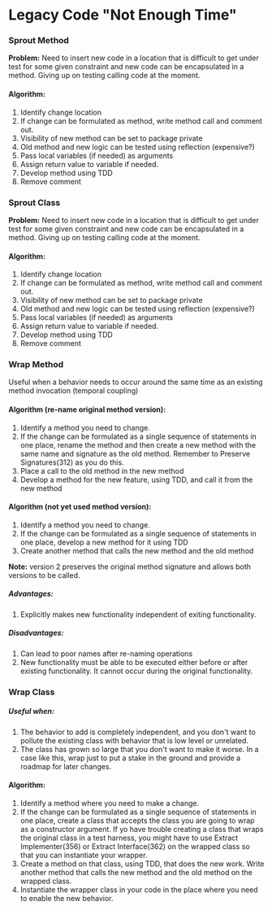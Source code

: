 # Legacy Code "Not Enough Time"

### Sprout Method
**Problem:** Need to insert new code in a location that is difficult to get under test for some given constraint and new code can be encapsulated in a method. Giving up on testing calling code at the moment.

#### Algorithm:
1. Identify change location
2. If change can be formulated as method, write method call and comment out.
3. Visibility of new method can be set to package private
4. Old method and new logic can be tested using reflection (expensive?)
5. Pass local variables (if needed) as arguments
6. Assign return value to variable if needed.
7. Develop method using TDD
8. Remove comment
 
### Sprout Class
**Problem:** Need to insert new code in a location that is difficult to get under test for some given constraint and new code can be encapsulated in a method. Giving up on testing calling code at the moment.

#### Algorithm:
1. Identify change location
2. If change can be formulated as method, write method call and comment out.
3. Visibility of new method can be set to package private
4. Old method and new logic can be tested using reflection (expensive?)
5. Pass local variables (if needed) as arguments
6. Assign return value to variable if needed.
7. Develop method using TDD
8. Remove comment

### Wrap Method
Useful when a behavior needs to occur around the same time as an existing method invocation (temporal coupling)

#### Algorithm (re-name original method version):
1. Identify a method you need to change.
2. If the change can be formulated as a single sequence of statements in one place, rename the method and then create a new method with the same name and signature as the old method. Remember to Preserve Signatures(312) as you do this.
3. Place a call to the old method in the new method
4. Develop a method for the new feature, using TDD, and call it from the new method

#### Algorithm (not yet used method version):
1. Identify a method you need to change.
2. If the change can be formulated as a single sequence of statements in one place, develop a new method for it using TDD
3. Create another method that calls the new method and the old method

**Note:** version 2 preserves the original method signature and allows both versions to be called.
##### Advantages:
1. Explicitly makes new functionality independent of exiting functionality.
##### Disadvantages:
1. Can lead to poor names after re-naming operations
2. New functionality must be able to be executed either before or after existing functionality. It cannot occur during the original functionality.

### Wrap Class
##### Useful when:
1. The behavior to add is completely independent, and you don't want to pollute the existing class with behavior that is low level or unrelated.
2. The class has grown so large that you don't want to make it worse. In a case like this, wrap just to put a stake in the ground and provide a roadmap for later changes.
#### Algorithm:

1. Identify a method where you need to make a change.
2. If the change can be formulated as a single sequence of statements in one place, create a class that accepts the class you are going to wrap as a constructor argument. If yo have trouble creating a class that wraps the original class in a test harness, you might have to use Extract Implementer(356) or Extract Interface(362) on the wrapped class so that you can instantiate your wrapper.
3. Create a method on that class, using TDD, that does the new work. Write another method that calls the new method and the old method on the wrapped class.
4. Instantiate the wrapper class in your code in the place where you need to enable the new behavior.